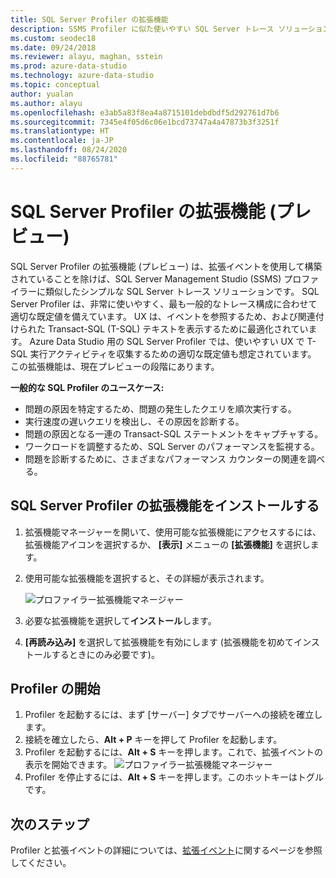 ```yaml
---
title: SQL Server Profiler の拡張機能
description: SSMS Profiler に似た使いやすい SQL Server トレース ソリューションである SQL Server Profiler 拡張機能 (プレビュー) をインストールして使用する方法について説明します。
ms.custom: seodec18
ms.date: 09/24/2018
ms.reviewer: alayu, maghan, sstein
ms.prod: azure-data-studio
ms.technology: azure-data-studio
ms.topic: conceptual
author: yualan
ms.author: alayu
ms.openlocfilehash: e3ab5a83f8ea4a8715101debdbdf5d292761d7b6
ms.sourcegitcommit: 7345e4f05d6c06e1bcd73747a4a47873b3f3251f
ms.translationtype: HT
ms.contentlocale: ja-JP
ms.lasthandoff: 08/24/2020
ms.locfileid: "88765781"
---
```

# <a name="sql-server-profiler-extension-preview"></a>SQL Server Profiler の拡張機能 (プレビュー)

SQL Server Profiler の拡張機能 (プレビュー) は、拡張イベントを使用して構築されていることを除けば、SQL Server Management Studio (SSMS) プロファイラーに類似したシンプルな SQL Server トレース ソリューションです。 SQL Server Profiler は、非常に使いやすく、最も一般的なトレース構成に合わせて適切な既定値を備えています。 UX は、イベントを参照するため、および関連付けられた Transact-SQL (T-SQL) テキストを表示するために最適化されています。 Azure Data Studio 用の SQL Server Profiler では、使いやすい UX で T-SQL 実行アクティビティを収集するための適切な既定値も想定されています。 この拡張機能は、現在プレビューの段階にあります。

**一般的な SQL Profiler のユースケース:**

- 問題の原因を特定するため、問題の発生したクエリを順次実行する。
- 実行速度の遅いクエリを検出し、その原因を診断する。
- 問題の原因となる一連の Transact-SQL ステートメントをキャプチャする。
- ワークロードを調整するため、SQL Server のパフォーマンスを監視する。
- 問題を診断するために、さまざまなパフォーマンス カウンターの関連を調べる。


## <a name="install-the-sql-server-profiler-extension"></a>SQL Server Profiler の拡張機能をインストールする

1. 拡張機能マネージャーを開いて、使用可能な拡張機能にアクセスするには、拡張機能アイコンを選択するか、 **[表示]** メニューの **[拡張機能]** を選択します。
2. 使用可能な拡張機能を選択すると、その詳細が表示されます。

   ![プロファイラー拡張機能マネージャー](media/extensions/sql-server-profiler-extension/profiler-extension.png)

1. 必要な拡張機能を選択して**インストール**します。
2. **[再読み込み]** を選択して拡張機能を有効にします (拡張機能を初めてインストールするときにのみ必要です)。

## <a name="start-profiler"></a>Profiler の開始

1. Profiler を起動するには、まず [サーバー] タブでサーバーへの接続を確立します。
2. 接続を確立したら、**Alt + P** キーを押して Profiler を起動します。
3. Profiler を起動するには、**Alt + S** キーを押します。これで、拡張イベントの表示を開始できます。
    ![プロファイラー拡張機能マネージャー](media/extensions/sql-server-profiler-extension/view-profiler.png)    
1. Profiler を停止するには、**Alt + S** キーを押します。このホットキーはトグルです。

## <a name="next-steps"></a>次のステップ

Profiler と拡張イベントの詳細については、[拡張イベント](../relational-databases/extended-events/extended-events.md)に関するページを参照してください。